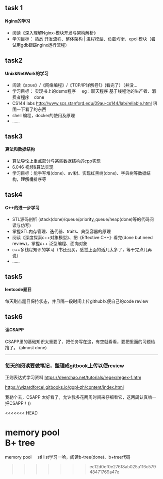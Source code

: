 ## task 1

#### Nginx的学习 

+ 阅读《深入理解Nginx-模块开发与架构解析》
+ 学习目标： 熟悉 开发流程、整体架构 | 进程模型、负载均衡、epoll模块（尝试用gdb跟踪nginx运行流程）

## task2

#### Unix&NetWork的学习 ####

+ 阅读《apue》/《网络编程》/《TCP/IP详解卷1》(看完了）（并没...       
+ 学习目标： 实现书上的demo程序     eg：聊天程序 基于线程池的生产者、消费者程序    done
+ CS144 labs http://www.scs.stanford.edu/09au-cs144/lab/reliable.html 巩固一下看了的东西    
+ shell 编程，docker的使用及原理   
+ ......   

## task3 ##

#### 算法和数据结构 ####

+ 算法导论上重点部分与某些数据结构的cpp实现    
+ 6.046 视频&算法实现   
+ 学习目标：能手写堆(done)、avl树、实现红黑树(done)、字典树等数据结构，理解桶排序等   
 
## task4 ##

#### C++的进一步学习 ####
+ STL源码剖析 (stack(done)/queue/priority_queue/heap(done)等的代码阅读与仿写)
+ 掌握STL内存管理、迭代器、traits、典型容器的原理
+ 阅读《深度探索c++对象模型》、把《Effective C++》看完(done but need review)，掌握c++ 泛型编程、面向对象
+ c++多线程知识的学习（书还没买，感觉上面的活儿太多了，等干完点儿再说）   
+   ......
   
## task5 ##

#### leetcode题目 ####
每天刷点题目保持状态，并且隔一段时间上传github以便自己的code review 

## task6 ##   

#### 读CSAPP ####   
CSAPP里的基础知识太重要了，把任务写在这，有空就看看，要把里面的习题给撸了。 (almost done)   

***

### 每天的阅读要做笔记，整理成gitbook上传以便review ### 


正则表达式学习资料 https://deerchao.net/tutorials/regex/regex-1.htm    


https://wizardforcel.gitbooks.io/gopl-zh/content/index.html


我勒个去，CSAPP 太好看了，允许我多花两周时间来仔细看它，这两周认真啃一把CSAPP！()

<<<<<<< HEAD   

memory pool   
B+ tree
=======
memory pool    
stl list学习一哈，阅读b-tree(done)、b+tree代码   

>>>>>>>  ec12d0ef0e276f8ab025a116c57948471769a47e
